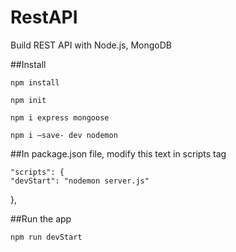 # RestAPI
Build REST API with Node.js, MongoDB


##Install

	npm install               

	npm init

	npm i express mongoose

	npm i –save- dev nodemon

##In package.json file, modify this text in scripts tag

	"scripts": {
    "devStart": "nodemon server.js"
  },


##Run the app

	npm run devStart
